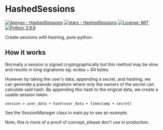 # HashedSessions
[![Aveygo - HashedSessions](https://img.shields.io/static/v1?label=Aveygo&message=HashedSessions&color=black&logo=github)](https://github.com/Aveygo/HashedSessions "Go to GitHub repo")
[![stars - HashedSessions](https://img.shields.io/github/stars/Aveygo/HashedSessions?style=social)](https://github.com/Aveygo/HashedSessions)   [![License: MIT](https://img.shields.io/badge/License-MIT-black.svg)](https://opensource.org/licenses/MIT) [![Python 3.9.9](https://img.shields.io/badge/python-3.9.9-black.svg)](https://www.python.org/downloads/release/python-399/)

Create sessions with hashing, pure-python.

## How it works

Normally a session is signed cryptographically but this method may be slow and results in long signatures eg: ecdsa = 64 bytes.

However by taking the user's data, appending a secret, and hashing, we can generate a pseudo signature where only the owners of the secret can calculate said hash.
By appending this hash to the original data, we create a usable session token.

```
session = user_data + hash(user_data + timestamp + secret)
```

See the SessionManager class in main.py to see an example.

Note, this is more of a proof of concept, please don't use in production.
